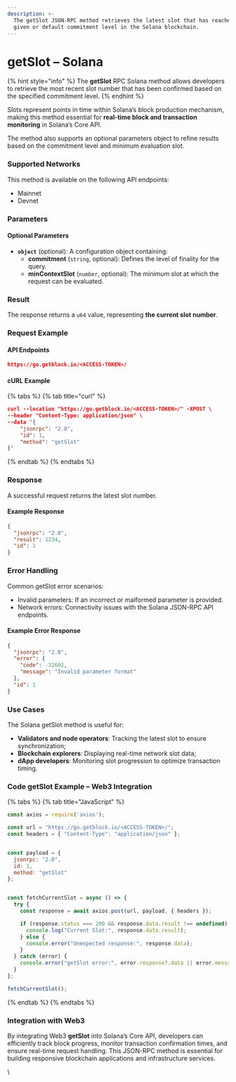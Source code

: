 ```yaml
---
description: >-
  The getSlot JSON-RPC method retrieves the latest slot that has reached the
  given or default commitment level in the Solana blockchain.
---
```


# getSlot – Solana

{% hint style="info" %}
The **getSlot** RPC Solana method allows developers to retrieve the most recent slot number that has been confirmed based on the specified commitment level.
{% endhint %}

Slots represent points in time within Solana’s block production mechanism, making this method essential for **real-time block and transaction monitoring** in Solana’s Core API.

The method also supports an optional parameters object to refine results based on the commitment level and minimum evaluation slot.

### Supported Networks

This method is available on the following API endpoints:

* Mainnet
* Devnet

### Parameters

#### Optional Parameters

* **`object`** (optional): A configuration object containing:
  * **commitment** (`string`, optional): Defines the level of finality for the query.
  * **minContextSlot** (`number`, optional): The minimum slot at which the request can be evaluated.

### Result

The response returns a `u64` value, representing **the current slot number**.

### Request Example

#### API Endpoints

```json
https://go.getblock.io/<ACCESS-TOKEN>/
```

#### cURL Example

{% tabs %}
{% tab title="curl" %}
```json
curl --location "https://go.getblock.io/<ACCESS-TOKEN>/" -XPOST \
--header "Content-Type: application/json" \
--data '{
    "jsonrpc": "2.0",
    "id": 1,
    "method": "getSlot"
}'
```
{% endtab %}
{% endtabs %}

### Response

A successful request returns the latest slot number.

#### Example Response

```json
{
  "jsonrpc": "2.0",
  "result": 1234,
  "id": 1
}
```

### Error Handling

Common getSlot error scenarios:

* Invalid parameters: If an incorrect or malformed parameter is provided.
* Network errors: Connectivity issues with the Solana JSON-RPC API endpoints.

#### Example Error Response

```json
{
  "jsonrpc": "2.0",
  "error": {
    "code": -32602,
    "message": "Invalid parameter format"
  },
  "id": 1
}
```

### Use Cases

The Solana getSlot method is useful for:

* **Validators and node operators**: Tracking the latest slot to ensure synchronization;
* **Blockchain explorers**: Displaying real-time network slot data;
* **dApp developers**: Monitoring slot progression to optimize transaction timing.

### Code getSlot Example – Web3 Integration

{% tabs %}
{% tab title="JavaScript" %}
```javascript
const axios = require('axios');

const url = "https://go.getblock.io/<ACCESS-TOKEN>/"; 
const headers = { "Content-Type": "application/json" };


const payload = {
  jsonrpc: "2.0",
  id: 1,
  method: "getSlot"
};


const fetchCurrentSlot = async () => {
  try {
    const response = await axios.post(url, payload, { headers });

    if (response.status === 200 && response.data.result !== undefined) {
      console.log("Current Slot:", response.data.result);
    } else {
      console.error("Unexpected response:", response.data);
    }
  } catch (error) {
    console.error("getSlot error:", error.response?.data || error.message);
  }
};

fetchCurrentSlot();
```
{% endtab %}
{% endtabs %}

### Integration with Web3

By integrating Web3 **getSlot** into Solana’s Core API, developers can efficiently track block progress, monitor transaction confirmation times, and ensure real-time request handling. This JSON-RPC method is essential for building responsive blockchain applications and infrastructure services.

\
